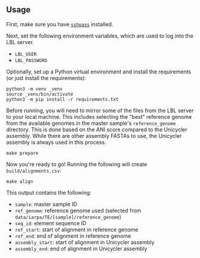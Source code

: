 ## Usage

First, make sure you have [`sshpass`](https://gist.github.com/arunoda/7790979) installed.

Next, set the following environment variables, which are used to log into the LBL server.
* `LBL_USER`
* `LBL_PASSWORD`

Optionally, set up a Python virtual environment and install the requirements (or just install the requirements):
```
python3 -m venv _venv
source _venv/bin/activate
python3 -m pip install -r requirements.txt
```

Before running, you will need to mirror some of the files from the LBL server to your local machine. This includes selecting the "best" reference genome from the available genomes in the master sample's `reference_genome` directory. This is done based on the ANI score compared to the Unicycler assembly. While there are other assembly FASTAs to use, the Unicycler assembly is always used in this process.
```
make prepare
```

Now you're ready to go! Running the following will create `build/alignments.csv`:
```
make align
```

This output contains the following:
* `sample`: master sample ID
* `ref_genome`: reference genome used (selected from `data/iarpa/TE/[sample]/reference_genome`)
* `seq_id`: element sequence ID
* `ref_start`: start of alignment in reference genome
* `ref_end`: end of alignment in reference genome
* `assembly_start`: start of alignment in Unicycler assembly
* `assembly_end`: end of alignment in Unicycler assembly